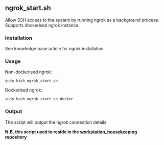 ## ngrok_start.sh

Allow SSH access to the system by running ngrok as a background process. Supports dockerised ngrok instance.

### Installation

See knowledge base article for ngrok installation.

### Usage

Non-dockerised ngrok:

`sudo bash ngrok_start.sh`

Dockerised ngrok:

`sudo bash ngrok_start.sh docker`

### Output

The script will output the ngrok connection details

**N.B. this script used to reside in the [workstation_housekeeping](https://github.com/moka-guys/workstation_housekeeping) repository**